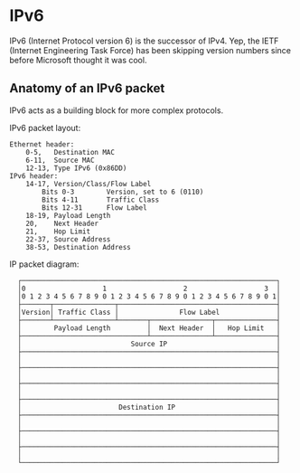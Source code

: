 
IPv6
====

IPv6 (Internet Protocol version 6) is the successor of IPv4. Yep, the IETF (Internet Engineering Task Force) has been skipping version numbers since before Microsoft thought it was cool.

Anatomy of an IPv6 packet
--------

IPv6 acts as a building block for more complex protocols.

IPv6 packet layout:

	Ethernet header:
		0-5,   Destination MAC
		6-11,  Source MAC
		12-13, Type IPv6 (0x86DD)
	IPv6 header:
		14-17, Version/Class/Flow Label
			Bits 0-3		Version, set to 6 (0110)
			Bits 4-11		Traffic Class
			Bits 12-31		Flow Label
		18-19, Payload Length
		20,    Next Header
		21,    Hop Limit
		22-37, Source Address
		38-53, Destination Address

IP packet diagram:

	  ┌───────────────────────────────────────────────────────────────┐
	  │0                   1                   2                   3  │
	  │0 1 2 3 4 5 6 7 8 9 0 1 2 3 4 5 6 7 8 9 0 1 2 3 4 5 6 7 8 9 0 1│
	  ├───────┬───────────────┬───────────────────────────────────────┤
	  │Version│ Traffic Class │               Flow Label              │
	  ├───────┴───────────────┴───────┬───────────────┬───────────────┤
	  │        Payload Length         │  Next Header  │   Hop Limit   │
	  ├───────────────────────────────┴───────────────┴───────────────┤
	  │                           Source IP                           │
	  ├───────────────────────────────────────────────────────────────┤
	  │                                                               │
	  ├───────────────────────────────────────────────────────────────┤
	  │                                                               │
	  ├───────────────────────────────────────────────────────────────┤
	  │                                                               │
	  ├───────────────────────────────────────────────────────────────┤
	  │                        Destination IP                         │
	  ├───────────────────────────────────────────────────────────────┤
	  │                                                               │
	  ├───────────────────────────────────────────────────────────────┤
	  │                                                               │
	  ├───────────────────────────────────────────────────────────────┤
	  │                                                               │
	  └───────────────────────────────────────────────────────────────┘
